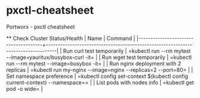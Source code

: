 # pxctl-cheatsheet
Portworx - pxctl cheatsheet

** Check Cluster Status/Health
| Name                                 | Command                                                                          |
|--------------------------------------+----------------------------------------------------------------------------------|
| Run curl test temporarily            | =kubectl run --rm mytest --image=yauritux/busybox-curl -it=                      |
| Run wget test temporarily            | =kubectl run --rm mytest --image=busybox -it=                                    |
| Run nginx deployment with 2 replicas | =kubectl run my-nginx --image=nginx --replicas=2 --port=80=                      |
| Set namespace preference             | =kubectl config set-context $(kubectl config current-context) --namespace=<ns1>= |
| List pods with nodes info            | =kubectl get pod -o wide=                                                        |
